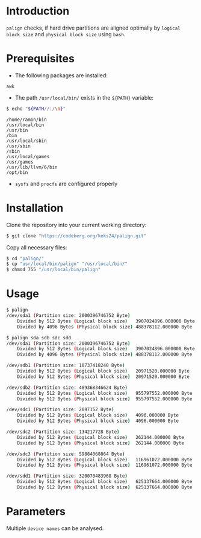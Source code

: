 # Introduction
`palign` checks, if hard drive partitions are aligned optimally by `logical block size` and `physical block size` using `bash`.

# Prerequisites
* The following packages are installed:
```no-highlight
awk
```

* The path `/usr/local/bin/` exists in the `${PATH}` variable:
```bash
$ echo "${PATH//:/\n}"
```
```
/home/ramon/bin
/usr/local/bin
/usr/bin
/bin
/usr/local/sbin
/usr/sbin
/sbin
/usr/local/games
/usr/games
/usr/lib/llvm/6/bin
/opt/bin
```

* `sysfs` and `procfs` are configured properly

# Installation
Clone the repository into your current working directory:
```bash
$ git clone "https://codeberg.org/keks24/palign.git"
```

Copy all necessary files:
```bash
$ cd "palign/"
$ cp "usr/local/bin/palign" "/usr/local/bin/"
$ chmod 755 "/usr/local/bin/palign"
```

# Usage
```bash
$ palign
/dev/sda1 (Partition size: 2000396746752 Byte)
    Divided by 512 Bytes (Logical block size)   3907024896.000000 Byte  Partition alignment optimal.
    Divided by 4096 Bytes (Physical block size) 488378112.000000 Byte   Partition alignment optimal.
```
```bash
$ palign sda sdb sdc sdd
/dev/sda1 (Partition size: 2000396746752 Byte)
    Divided by 512 Bytes (Logical block size)   3907024896.000000 Byte  Partition alignment optimal.
    Divided by 4096 Bytes (Physical block size) 488378112.000000 Byte   Partition alignment optimal.

/dev/sdb1 (Partition size: 10737418240 Byte)
    Divided by 512 Bytes (Logical block size)   20971520.000000 Byte    Partition alignment optimal.
    Divided by 512 Bytes (Physical block size)  20971520.000000 Byte    Partition alignment optimal.

/dev/sdb2 (Partition size: 489368346624 Byte)
    Divided by 512 Bytes (Logical block size)   955797552.000000 Byte   Partition alignment optimal.
    Divided by 512 Bytes (Physical block size)  955797552.000000 Byte   Partition alignment optimal.

/dev/sdc1 (Partition size: 2097152 Byte)
    Divided by 512 Bytes (Logical block size)   4096.000000 Byte        Partition alignment optimal.
    Divided by 512 Bytes (Physical block size)  4096.000000 Byte        Partition alignment optimal.

/dev/sdc2 (Partition size: 134217728 Byte)
    Divided by 512 Bytes (Logical block size)   262144.000000 Byte      Partition alignment optimal.
    Divided by 512 Bytes (Physical block size)  262144.000000 Byte      Partition alignment optimal.

/dev/sdc3 (Partition size: 59884068864 Byte)
    Divided by 512 Bytes (Logical block size)   116961072.000000 Byte   Partition alignment optimal.
    Divided by 512 Bytes (Physical block size)  116961072.000000 Byte   Partition alignment optimal.

/dev/sdd1 (Partition size: 320070483968 Byte)
    Divided by 512 Bytes (Logical block size)   625137664.000000 Byte   Partition alignment optimal.
    Divided by 512 Bytes (Physical block size)  625137664.000000 Byte   Partition alignment optimal.
```

# Parameters
Multiple `device names` can be analysed.
